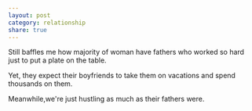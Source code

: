 ```yaml
---
layout: post
category: relationship
share: true
---
```

Still baffles me how majority of woman have fathers who worked so hard just to put a plate on the table. 

Yet, they expect their boyfriends to take them on vacations and spend thousands on them.

Meanwhile,we're just hustling as much as their fathers were.